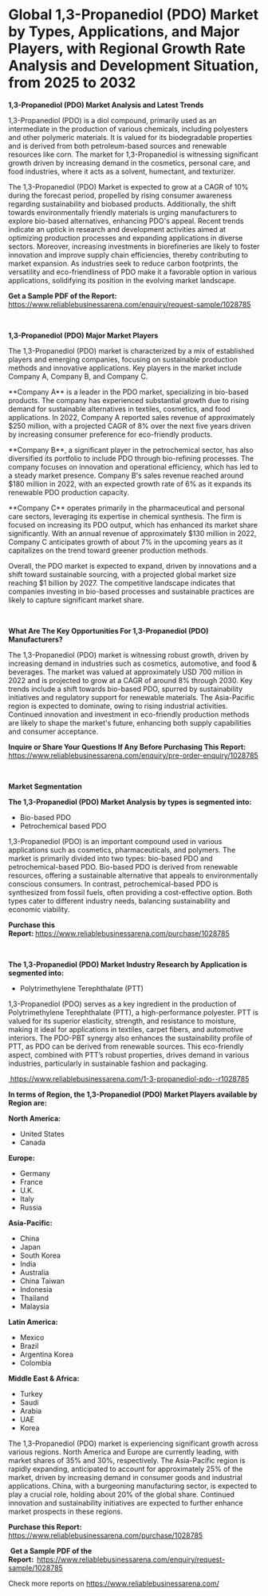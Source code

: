 <p><h1>Global 1,3-Propanediol (PDO) Market by Types, Applications, and Major Players, with Regional Growth Rate Analysis and Development Situation, from 2025 to 2032</h1></p><p><strong>1,3-Propanediol (PDO) Market Analysis and Latest Trends</strong></p>
<p><p>1,3-Propanediol (PDO) is a diol compound, primarily used as an intermediate in the production of various chemicals, including polyesters and other polymeric materials. It is valued for its biodegradable properties and is derived from both petroleum-based sources and renewable resources like corn. The market for 1,3-Propanediol is witnessing significant growth driven by increasing demand in the cosmetics, personal care, and food industries, where it acts as a solvent, humectant, and texturizer.</p><p>The 1,3-Propanediol (PDO) Market is expected to grow at a CAGR of 10% during the forecast period, propelled by rising consumer awareness regarding sustainability and biobased products. Additionally, the shift towards environmentally friendly materials is urging manufacturers to explore bio-based alternatives, enhancing PDO's appeal. Recent trends indicate an uptick in research and development activities aimed at optimizing production processes and expanding applications in diverse sectors. Moreover, increasing investments in biorefineries are likely to foster innovation and improve supply chain efficiencies, thereby contributing to market expansion. As industries seek to reduce carbon footprints, the versatility and eco-friendliness of PDO make it a favorable option in various applications, solidifying its position in the evolving market landscape.</p></p>
<p><strong>Get a Sample PDF of the Report:&nbsp;</strong> <a href="https://www.reliablebusinessarena.com/enquiry/request-sample/1028785?utm_campaign=2467&utm_medium=2&utm_source=Github&utm_content=ia&utm_term=21032025&utm_id=13-propanediol-pdo">https://www.reliablebusinessarena.com/enquiry/request-sample/1028785</a></p>
<p>&nbsp;</p>
<p><strong>1,3-Propanediol (PDO) Major Market Players</strong></p>
<p><p>The 1,3-Propanediol (PDO) market is characterized by a mix of established players and emerging companies, focusing on sustainable production methods and innovative applications. Key players in the market include Company A, Company B, and Company C.</p><p>**Company A** is a leader in the PDO market, specializing in bio-based products. The company has experienced substantial growth due to rising demand for sustainable alternatives in textiles, cosmetics, and food applications. In 2022, Company A reported sales revenue of approximately $250 million, with a projected CAGR of 8% over the next five years driven by increasing consumer preference for eco-friendly products.</p><p>**Company B**, a significant player in the petrochemical sector, has also diversified its portfolio to include PDO through bio-refining processes. The company focuses on innovation and operational efficiency, which has led to a steady market presence. Company B's sales revenue reached around $180 million in 2022, with an expected growth rate of 6% as it expands its renewable PDO production capacity.</p><p>**Company C** operates primarily in the pharmaceutical and personal care sectors, leveraging its expertise in chemical synthesis. The firm is focused on increasing its PDO output, which has enhanced its market share significantly. With an annual revenue of approximately $130 million in 2022, Company C anticipates growth of about 7% in the upcoming years as it capitalizes on the trend toward greener production methods.</p><p>Overall, the PDO market is expected to expand, driven by innovations and a shift toward sustainable sourcing, with a projected global market size reaching $1 billion by 2027. The competitive landscape indicates that companies investing in bio-based processes and sustainable practices are likely to capture significant market share.</p></p>
<p>&nbsp;</p>
<p><strong>What Are The Key Opportunities For 1,3-Propanediol (PDO) Manufacturers?</strong></p>
<p><p>The 1,3-Propanediol (PDO) market is witnessing robust growth, driven by increasing demand in industries such as cosmetics, automotive, and food & beverages. The market was valued at approximately USD 700 million in 2022 and is projected to grow at a CAGR of around 8% through 2030. Key trends include a shift towards bio-based PDO, spurred by sustainability initiatives and regulatory support for renewable materials. The Asia-Pacific region is expected to dominate, owing to rising industrial activities. Continued innovation and investment in eco-friendly production methods are likely to shape the market's future, enhancing both supply capabilities and consumer acceptance.</p></p>
<p><strong>Inquire or Share Your Questions If Any Before Purchasing This Report:</strong> <a href="https://www.reliablebusinessarena.com/enquiry/pre-order-enquiry/1028785?utm_campaign=2467&utm_medium=2&utm_source=Github&utm_content=ia&utm_term=21032025&utm_id=13-propanediol-pdo">https://www.reliablebusinessarena.com/enquiry/pre-order-enquiry/1028785</a></p>
<p>&nbsp;</p>
<p><strong>Market Segmentation</strong></p>
<p><strong>The 1,3-Propanediol (PDO) Market Analysis by types is segmented into:</strong></p>
<p><ul><li>Bio-based PDO</li><li>Petrochemical based PDO</li></ul></p>
<p><p>1,3-Propanediol (PDO) is an important compound used in various applications such as cosmetics, pharmaceuticals, and polymers. The market is primarily divided into two types: bio-based PDO and petrochemical-based PDO. Bio-based PDO is derived from renewable resources, offering a sustainable alternative that appeals to environmentally conscious consumers. In contrast, petrochemical-based PDO is synthesized from fossil fuels, often providing a cost-effective option. Both types cater to different industry needs, balancing sustainability and economic viability.</p></p>
<p><strong>Purchase this Report:&nbsp;</strong><a href="https://www.reliablebusinessarena.com/purchase/1028785?utm_campaign=2467&utm_medium=2&utm_source=Github&utm_content=ia&utm_term=21032025&utm_id=13-propanediol-pdo">https://www.reliablebusinessarena.com/purchase/1028785</a></p>
<p>&nbsp;</p>
<p><strong>The 1,3-Propanediol (PDO) Market Industry Research by Application is segmented into:</strong></p>
<p><ul><li>Polytrimethylene Terephthalate (PTT)</li></ul></p>
<p><p>1,3-Propanediol (PDO) serves as a key ingredient in the production of Polytrimethylene Terephthalate (PTT), a high-performance polyester. PTT is valued for its superior elasticity, strength, and resistance to moisture, making it ideal for applications in textiles, carpet fibers, and automotive interiors. The PDO-PBT synergy also enhances the sustainability profile of PTT, as PDO can be derived from renewable sources. This eco-friendly aspect, combined with PTT’s robust properties, drives demand in various industries, particularly in sustainable fashion and packaging.</p></p>
<p><a href="https://www.reliablebusinessarena.com/1-3-propanediol-pdo--r1028785?utm_campaign=2467&utm_medium=2&utm_source=Github&utm_content=ia&utm_term=21032025&utm_id=13-propanediol-pdo">&nbsp;https://www.reliablebusinessarena.com/1-3-propanediol-pdo--r1028785</a></p>
<p><strong>In terms of Region, the 1,3-Propanediol (PDO) Market Players available by Region are:</strong></p>
<p>
    <p> <strong> North America: </strong>
        <ul>
            <li>United States</li>
            <li>Canada</li>
        </ul>
        </p> 
    <p> <strong> Europe: </strong>
        <ul>
            <li>Germany</li>
            <li>France</li>
            <li>U.K.</li>
            <li>Italy</li>
            <li>Russia</li>
        </ul>
        </p> 
    <p> <strong> Asia-Pacific: </strong>
        <ul>
            <li>China</li>
            <li>Japan</li>
            <li>South Korea</li>
            <li>India</li>
            <li>Australia</li>
            <li>China Taiwan</li>
            <li>Indonesia</li>
            <li>Thailand</li>
            <li>Malaysia</li>
        </ul>
        </p> 
    <p> <strong> Latin America: </strong>
        <ul>
            <li>Mexico</li>
            <li>Brazil</li>
            <li>Argentina Korea</li>
            <li>Colombia</li>
        </ul>
        </p> 
    <p> <strong> Middle East & Africa: </strong>
        <ul>
            <li>Turkey</li>
            <li>Saudi</li>
            <li>Arabia</li>
            <li>UAE</li>
            <li>Korea</li>
        </ul>
    </p>
    </p>
<p><p>The 1,3-Propanediol (PDO) market is experiencing significant growth across various regions. North America and Europe are currently leading, with market shares of 35% and 30%, respectively. The Asia-Pacific region is rapidly expanding, anticipated to account for approximately 25% of the market, driven by increasing demand in consumer goods and industrial applications. China, with a burgeoning manufacturing sector, is expected to play a crucial role, holding about 20% of the global share. Continued innovation and sustainability initiatives are expected to further enhance market prospects in these regions.</p></p>
<p><strong>Purchase this Report: </strong><a href="https://www.reliablebusinessarena.com/purchase/1028785?utm_campaign=2467&utm_medium=2&utm_source=Github&utm_content=ia&utm_term=21032025&utm_id=13-propanediol-pdo">https://www.reliablebusinessarena.com/purchase/1028785</a></p>
<p>&nbsp;<strong>Get a Sample PDF of the Report:&nbsp;&nbsp;</strong><a href="https://www.reliablebusinessarena.com/enquiry/request-sample/1028785?utm_campaign=2467&utm_medium=2&utm_source=Github&utm_content=ia&utm_term=21032025&utm_id=13-propanediol-pdo">https://www.reliablebusinessarena.com/enquiry/request-sample/1028785</a></p>
<p><strong></strong></p>
<p>Check more reports on <a href="https://www.reliablebusinessarena.com/?utm_campaign=2467&utm_medium=2&utm_source=Github&utm_content=ia&utm_term=21032025&utm_id=13-propanediol-pdo">https://www.reliablebusinessarena.com/</a></p>